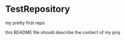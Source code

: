 TestRepository
==============

my pretty first repo


this README file should describe the contect of my proj
